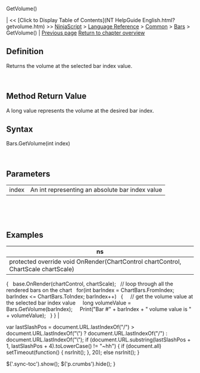 ﻿










 


GetVolume()







| &lt;&lt; [Click to Display Table of Contents](NT HelpGuide English.html?getvolume.htm) &gt;&gt;
 [NinjaScript](ninjascript.htm) &gt; [Language Reference](language_reference_wip.htm) &gt; [Common](common.htm) &gt; [Bars](bars.htm) &gt;
GetVolume() | [Previous page](gettime.htm)
[Return to chapter overview](bars.htm)










Definition
----------


Returns the volume at the selected bar index value.


 


Method Return Value
-------------------


A long value represents the volume at the desired bar index.



Syntax
------


Bars.GetVolume(int index)


 


Parameters
----------




|  |  |
| --- | --- |
| index | An int representing an absolute bar index value |



 


 


Examples
--------




| ns |
| --- |
| protected override void OnRender(ChartControl chartControl, ChartScale chartScale)
{
   base.OnRender(chartControl, chartScale);
   // loop through all the rendered bars on the chart
   for(int barIndex = ChartBars.FromIndex; barIndex &lt;= ChartBars.ToIndex; barIndex++)
   {
     // get the volume value at the selected bar index value
     long volumeValue = Bars.GetVolume(barIndex);
     Print("Bar #" + barIndex + " volume value is " + volumeValue);
   }
} |






 
 var lastSlashPos = document.URL.lastIndexOf("/") &gt; document.URL.lastIndexOf("\\") ? document.URL.lastIndexOf("/") : document.URL.lastIndexOf("\\");
 if (document.URL.substring(lastSlashPos + 1, lastSlashPos + 4).toLowerCase() != "~hh") {
 if (document.all) setTimeout(function() {
 nsrInit();
 }, 20);
 else nsrInit();
 }
 
 
 $('.sync-toc').show();
 $('p.crumbs').hide();
 }
 
 
 



